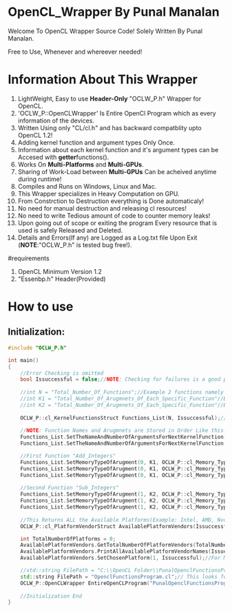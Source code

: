 # OpenCL_Wrapper By Punal Manalan
Welcome To OpenCL Wrapper Source Code!
Solely Written By Punal Manalan.

Free to Use, Whenever and whereever needed!

# Information About This Wrapper
1. LightWeight, Easy to use **Header-Only** "OCLW_P.h" Wrapper for OpenCL.
2. 'OCLW_P::OpenCLWrapper' Is Entire OpenCl Program which as every information of the devices.
3. Written Using only "CL/cl.h" and has backward compatblity upto OpenCL 1.2!
4. Adding kernel function and argument types Only Once.
5. Information about each kernel function and it's argument types can be Accesed with **getter**functions().
6. Works On **Multi-Platforms** and **Multi-GPUs**.
7. Sharing of Work-Load between **Multi-GPUs** Can be acheived anytime during runtime!
9. Compiles and Runs on Windows, Linux and Mac.
10. This Wrapper specializes in Heavy Computation on GPU.
11. From Constrction to Destruction everything is Done automaticaly!
12. No need for manual destruction and releasing cl resources!
13. No need to write Tedious amount of code to counter memory leaks!
14. Upon going out of scope or exiting the program Every resource that is used is safely Released and Deleted.
15. Details and Errors(If any) are Logged as a Log.txt file Upon Exit (**NOTE**:"OCLW_P.h" is tested bug free!).

#requirements
1. OpenCL Minimum Version 1.2
2. "Essenbp.h" Header(Provided)

# How to use
## Initialization:
```c++
#include "OCLW_P.h"

int main()
{	
	//Error Checking is omitted
	bool Issuccessful = false;//NOTE: Checking for failures is a good practice!
	
	//int N = "Total_Number_Of_Functions";//Example 2 functions namely "Add_Integers" & "Sub_Integers"//Function Names are Case and Symbol Sensitive
	//int K1 = "Total_Number_Of_Arugmnets_Of_Each_Specific_Function"//Example: 3 Argument: 2 input And 1 Output
	//int K2 = "Total_Number_Of_Arugmnets_Of_Each_Specific_Function"//Example: 3 Argument: 2 input And 1 Output
	
	OCLW_P::cl_KernelFunctionsStruct Functions_List(N, Issuccessful);// Specify The Total Number of functions to add
	
	//NOTE: Function Names and Arugmnets are Stored in Order Like this: First->Second...->Last == (1,2...,N)
	Functions_List.SetTheNameAndNumberOfArgumentsForNextKernelFunction("Add_Integers", K1, Issuccessful);// 1st Function
	Functions_List.SetTheNameAndNumberOfArgumentsForNextKernelFunction("Sub_Integers", K2, Issuccessful);// 2nd Function

	//First Function "Add_Integers"
	Functions_List.SetMemoryTypeOfArugment(0, K1, OCLW_P::cl_Memory_Type::CL_READ_ONLY, Issuccessful);//Input
	Functions_List.SetMemoryTypeOfArugment(0, K1, OCLW_P::cl_Memory_Type::CL_READ_ONLY, Issuccessful);//Input
	Functions_List.SetMemoryTypeOfArugment(0, K1, OCLW_P::cl_Memory_Type::CL_WRITE_ONLY, Issuccessful);//OutPut
	
	//Second Function "Sub_Integers"
	Functions_List.SetMemoryTypeOfArugment(1, K2, OCLW_P::cl_Memory_Type::CL_READ_ONLY, Issuccessful);//Input
	Functions_List.SetMemoryTypeOfArugment(1, K2, OCLW_P::cl_Memory_Type::CL_READ_ONLY, Issuccessful);//Input
	Functions_List.SetMemoryTypeOfArugment(1, K2, OCLW_P::cl_Memory_Type::CL_WRITE_ONLY, Issuccessful);//OutPut
	
	//This Returns ALL the Available Platforms(Example: Intel, AMD, Nvdia)
	OCLW_P::cl_PlatformVendorStruct AvailablePlatformVendors(Issuccessful);

	int TotalNumberOfPlatforms = 0;
	AvailablePlatformVendors.GetTotalNumberOfPlatformVendors(TotalNumberOfPlatforms, Issuccessful);
	AvailablePlatformVendors.PrintAllAvailablePlatformVendorNames(Issuccessful);
	AvailablePlatformVendors.SetChosenPlatform(1, Issuccessful);//For Me AMD is the First Platform(GPU), Intel is Second Platform(CPU)

	//std::string FilePath = "C:\\OpenCL Folder\\PunalOpenclFunctionsProgram.cl";// Is Direct Path
	std::string FilePath = "OpenclFunctionsProgram.cl";// This looks for the file in program location
	OCLW_P::OpenCLWrapper EntireOpenCLProgram("PunalOpenclFunctionsProgram.cl", &Functions_List, &AvailablePlatformVendors, Issuccessful);
	
	//Initialization End
}
```

